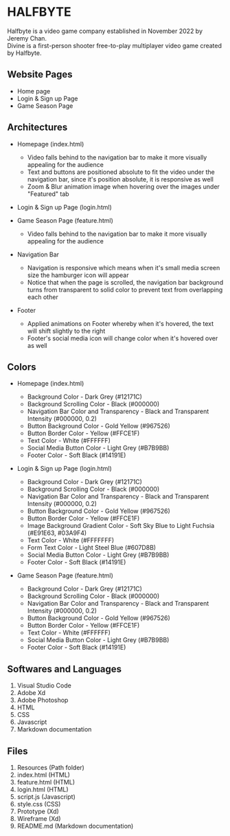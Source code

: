# HALFBYTE

Halfbyte is a video game company established in November 2022 by Jeremy Chan. <br />
Divine is a first-person shooter free-to-play multiplayer video game created by Halfbyte.

## Website Pages

- Home page
- Login & Sign up Page
- Game Season Page

## Architectures

- Homepage (index.html)

  - Video falls behind to the navigation bar to make it more visually appealing for the audience
  - Text and buttons are positioned absolute to fit the video under the navigation bar, since it's position absolute, it is responsive as well
  - Zoom & Blur animation image when hovering over the images under "Featured" tab

- Login & Sign up Page (login.html)

- Game Season Page (feature.html)

  - Video falls behind to the navigation bar to make it more visually appealing for the audience

- Navigation Bar

  - Navigation is responsive which means when it's small media screen size the hamburger icon will appear
  - Notice that when the page is scrolled, the navigation bar background turns from transparent to solid color to prevent text from overlapping each other

- Footer
  - Applied animations on Footer whereby when it's hovered, the text will shift slightly to the right
  - Footer's social media icon will change color when it's hovered over as well

## Colors

- Homepage (index.html)

  - Background Color - Dark Grey (#12171C)
  - Background Scrolling Color - Black (#000000)
  - Navigation Bar Color and Transparency - Black and Transparent Intensity (#000000, 0.2)
  - Button Background Color - Gold Yellow (#967526)
  - Button Border Color - Yellow (#FFCE1F)
  - Text Color - White (#FFFFFF)
  - Social Media Button Color - Light Grey (#B7B9BB)
  - Footer Color - Soft Black (#14191E)

- Login & Sign up Page (login.html)

  - Background Color - Dark Grey (#12171C)
  - Background Scrolling Color - Black (#000000)
  - Navigation Bar Color and Transparency - Black and Transparent Intensity (#000000, 0.2)
  - Button Background Color - Gold Yellow (#967526)
  - Button Border Color - Yellow (#FFCE1F)
  - Image Background Gradient Color - Soft Sky Blue to Light Fuchsia (#E91E63, #03A9F4)
  - Text Color - White (#FFFFFFF)
  - Form Text Color - Light Steel Blue (#607D8B)
  - Social Media Button Color - Light Grey (#B7B9BB)
  - Footer Color - Soft Black (#14191E)

- Game Season Page (feature.html)

  - Background Color - Dark Grey (#12171C)
  - Background Scrolling Color - Black (#000000)
  - Navigation Bar Color and Transparency - Black and Transparent Intensity (#000000, 0.2)
  - Button Background Color - Gold Yellow (#967526)
  - Button Border Color - Yellow (#FFCE1F)
  - Text Color - White (#FFFFFF)
  - Social Media Button Color - Light Grey (#B7B9BB)
  - Footer Color - Soft Black (#14191E)

## Softwares and Languages

1. Visual Studio Code
2. Adobe Xd
3. Adobe Photoshop
4. HTML
5. CSS
6. Javascript
7. Markdown documentation

## Files

1. Resources (Path folder)
2. index.html (HTML)
3. feature.html (HTML)
4. login.html (HTML)
5. script.js (Javascript)
6. style.css (CSS)
7. Prototype (Xd)
8. Wireframe (Xd)
9. README.md (Markdown documentation)
